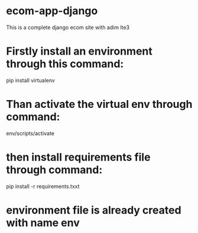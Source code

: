 # ecom-app-django
This is a complete django ecom site with adim lte3
# Firstly install an environment through this command:
pip install virtualenv 
# Than activate the virtual env through command:
  env/scripts/activate
# then install requirements file through command:
 pip install -r requirements.txxt 
 
# environment file is already created with name env
